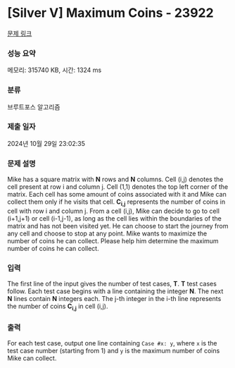 # [Silver V] Maximum Coins - 23922 

[문제 링크](https://www.acmicpc.net/problem/23922) 

### 성능 요약

메모리: 315740 KB, 시간: 1324 ms

### 분류

브루트포스 알고리즘

### 제출 일자

2024년 10월 29일 23:02:35

### 문제 설명

<p>Mike has a square matrix with <b>N</b> rows and <b>N</b> columns. Cell (i,j) denotes the cell present at row i and column j. Cell (1,1) denotes the top left corner of the matrix. Each cell has some amount of coins associated with it and Mike can collect them only if he visits that cell. <b>C<sub>i,j</sub></b> represents the number of coins in cell with row i and column j. From a cell (i,j), Mike can decide to go to cell (i+1,j+1) or cell (i-1,j-1), as long as the cell lies within the boundaries of the matrix and has not been visited yet. He can choose to start the journey from any cell and choose to stop at any point. Mike wants to maximize the number of coins he can collect. Please help him determine the maximum number of coins he can collect.</p>

### 입력 

 <p>The first line of the input gives the number of test cases, <b>T</b>. <b>T</b> test cases follow. Each test case begins with a line containing the integer <b>N</b>. The next <b>N</b> lines contain <b>N</b> integers each. The j-th integer in the i-th line represents the number of coins <b>C<sub>i,j</sub></b> in cell (i,j).</p>

### 출력 

 <p>For each test case, output one line containing <code>Case #x: y</code>, where <code>x</code> is the test case number (starting from 1) and <code>y</code> is the maximum number of coins Mike can collect.</p>

